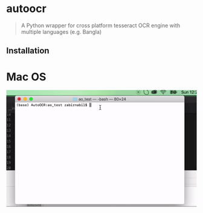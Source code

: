 # autoocr
> A Python wrapper for cross platform tesseract OCR engine with multiple languages (e.g. Bangla)

## Installation

# Mac OS

[![demo of autoocr on mac](demo.gif)](https://www.youtube.com/channel/UCVaObCskAlvvctDP9vZvW6w)




